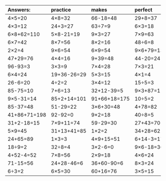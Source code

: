 | Answers: | practice | makes | perfect | ! |
| :--- | :--- | :--- | :--- | :--- |
| 4×5=20 | 4×8=32 | 66-18=48 | 29+8=37 | 56÷7=8 | 
| 4×3=12 | 24+3=27 | 63÷7=9 | 6×3=18 | 99-26=73 | 
| 6×8+62=110 | 5×8-21=19 | 9×3=27 | 7×9=63 | 5×2=10 | 
| 6×7=42 | 8×7=56 | 8×2=16 | 48÷6=8 | 67+21+95=183 | 
| 2×2=4 | 9×6=54 | 6×9=54 | 9×6+79=133 | 66-29=37 | 
| 47+29=76 | 4×4=16 | 9+39=48 | 44-20=24 | 8×6=48 | 
| 96-93=3 | 3×3=9 | 7×4=28 | 7×3=21 | 88+47+1=136 | 
| 6×4=24 | 19+36-26=29 | 5×3=15 | 4×1=4 | 87+35-65=57 | 
| 26-6=20 | 4÷2=2 | 3×4=12 | 15÷5=3 | 6×8=48 | 
| 85-75=10 | 7+6=13 | 32+12-39=5 | 9×3+87=114 | 9×5=45 | 
| 9×5-31=14 | 85+2+14=101 | 91+66+18=175 | 10÷5=2 | 35+14-10=39 | 
| 85-37=48 | 51-29=22 | 3×6+30=48 | 4+78=82 | 3+79+80=162 | 
| 41+86+71=198 | 92-92=0 | 9×2=18 | 40÷8=5 | 5×2-7=3 | 
| 31+2-18=15 | 7×9+11=74 | 59-29=30 | 27+43=70 | 3×7=21 | 
| 5×9=45 | 31+13+41=85 | 1×2=2 | 34+28=62 | 9×8=72 | 
| 24+65=89 | 1×3=3 | 4×9+15=51 | 6+14-3=17 | 7+6+68=81 | 
| 18÷9=2 | 32÷8=4 | 3×2-6=0 | 9×6-18=36 | 64-53=11 | 
| 4+52-4=52 | 7×8=56 | 2×9=18 | 4×6=24 | 5×6=30 | 
| 71-15=56 | 24+28-46=6 | 36+60-90=6 | 8×3=24 | 17+73=90 | 
| 6÷3=2 | 6×5=30 | 60+16=76 | 3×5=15 | 79+27-84=22 | 
